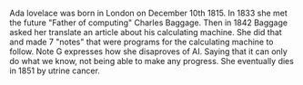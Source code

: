 Ada lovelace was born in London on December 10th 1815. In 1833 she met the future "Father of computing" Charles Baggage. Then in 1842 Baggage asked her translate an article about his calculating machine. She did that and made 7 "notes" that were programs for the calculating machine to follow. Note G expresses how she disaproves of AI. Saying that it can only do what we know, not being able to make any progress. She eventually dies in 1851 by utrine cancer. 